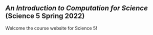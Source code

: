 ## *An Introduction to Computation for Science* (Science 5 Spring 2022)

Welcome the course website for Science 5!

